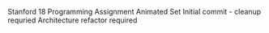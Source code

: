 Stanford 18 Programming Assignment
Animated Set
Initial commit - cleanup requried
Architecture refactor required
